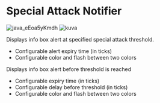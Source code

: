 # Special Attack Notifier
![java_eEoa5yKmdh](https://github.com/user-attachments/assets/21839acd-a4f2-447d-88c4-c48c6d8457d2)
![kuva](https://github.com/user-attachments/assets/9860e33b-c2b5-44ea-a1ab-eb271bcc8ee6)

Displays info box alert at specified special attack threshold.
  - Configurable alert expiry time (in ticks)
  - Configurable color and flash between two colors

Displays info box alert before threshold is reached
  - Configurable expiry time (in ticks)
  - Configurable delay before threshold (in ticks)
  -  Configurable color and flash between two colors
